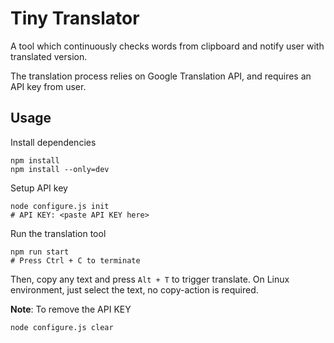 # Tiny Translator

A tool which continuously checks words from clipboard and notify user
with translated version.

The translation process relies on Google Translation API, and requires
an API key from user.

## Usage

Install dependencies

```shell
npm install
npm install --only=dev
```

Setup API key

```shell
node configure.js init
# API KEY: <paste API KEY here>
```

Run the translation tool

```shell
npm run start
# Press Ctrl + C to terminate
```

Then, copy any text and press `Alt + T` to trigger translate.
On Linux environment, just select the text, no copy-action is required.

**Note**: To remove the API KEY

```shell
node configure.js clear
```
